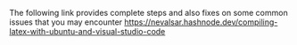 The following link provides complete steps and also fixes on some common issues that you may encounter
https://nevalsar.hashnode.dev/compiling-latex-with-ubuntu-and-visual-studio-code
